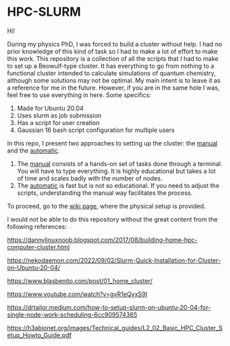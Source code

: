 # HPC-SLURM
Hi! 

During my physics PhD, I was forced to build a cluster without help. I had no prior knowledge of this kind of task so I had to make a lot of effort to make this work. This repository is a collection of all the scripts that I had to make to set up a Beowulf-type cluster. It has everything to go from nothing to a functional cluster intended to calculate simulations of quantum chemistry, although some solutions may not be optimal. My main intent is to leave it as a reference for me in the future. However, if you are in the same hole I was, feel free to use everything in here. Some specifics:

1. Made for Ubuntu 20.04
2. Uses slurm as job submission
3. Has a script for user creation
4. Gaussian 16 bash script configuration for multiple users

In this repo, I present two approaches to setting up the cluster: the [manual](https://github.com/TSA-Cassiano/HPC-SLURM/wiki/Manual-setup) and the [automatic](https://github.com/TSA-Cassiano/HPC-SLURM/wiki/Automatic-setup).
1. The [manual](https://github.com/TSA-Cassiano/HPC-SLURM/wiki/Manual-setup) consists of a hands-on set of tasks done through a terminal. You will have to type everything. It is highly educational but takes a lot of time and scales badly with the number of nodes.
2. The [automatic](https://github.com/TSA-Cassiano/HPC-SLURM/wiki/Automatic-setup) is fast but is not so educational. If you need to adjust the scripts, understanding the manual way facilitates the process.

To proceed, go to the [wiki page](https://github.com/TSA-Cassiano/HPC-SLURM/wiki), where the physical setup is provided.


I would not be able to do this repository without the great content from the following references:

https://dannylinuxnoob.blogspot.com/2017/08/building-home-hpc-computer-cluster.html

https://nekodaemon.com/2022/09/02/Slurm-Quick-Installation-for-Cluster-on-Ubuntu-20-04/

https://www.blasbenito.com/post/01_home_cluster/

https://www.youtube.com/watch?v=gvR1eQyxS9I

https://drtailor.medium.com/how-to-setup-slurm-on-ubuntu-20-04-for-single-node-work-scheduling-6cc909574365

https://h3abionet.org/images/Technical_guides/L2_02_Basic_HPC_Cluster_Setup_Howto_Guide.pdf
